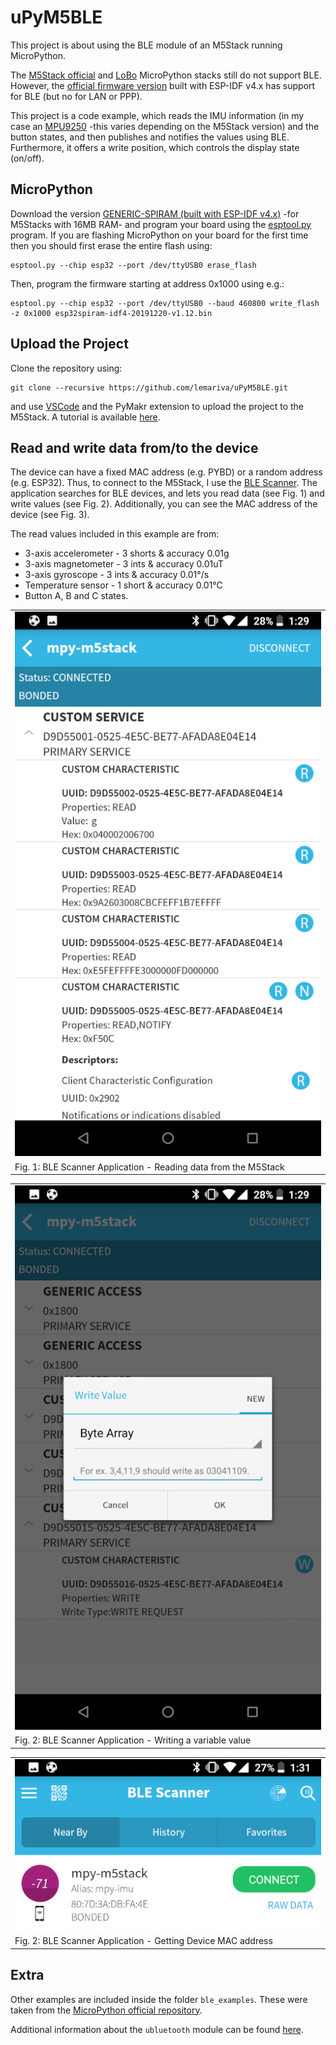 # uPyM5BLE
This project is about using the BLE module of an M5Stack running MicroPython. 

The [M5Stack official](https://github.com/m5stack/M5Stack_MicroPython) and [LoBo](https://github.com/loboris/MicroPython_ESP32_psRAM_LoBo/) MicroPython stacks still do not support BLE. However, the [official firmware version](http://micropython.org/download#esp32) built with ESP-IDF v4.x has support for BLE (but no for LAN or PPP). 

This project is a code example, which reads the IMU information (in my case an [MPU9250](https://www.invensense.com/products/motion-tracking/9-axis/mpu-9250/) -this varies depending on the M5Stack version) and the button states, and then publishes and notifies the values using BLE. Furthermore, it offers a write position, which controls the display state (on/off). 

## MicroPython
Download the version [GENERIC-SPIRAM (built with ESP-IDF v4.x)](http://micropython.org/resources/firmware/esp32spiram-idf4-20191220-v1.12.bin) -for M5Stacks with 16MB RAM- and program your board using the [esptool.py](https://github.com/espressif/esptool) program. If you are flashing MicroPython on your board for the first time then you should first erase the entire flash using:

```
esptool.py --chip esp32 --port /dev/ttyUSB0 erase_flash
```
Then, program the firmware starting at address 0x1000 using e.g.:

```
esptool.py --chip esp32 --port /dev/ttyUSB0 --baud 460800 write_flash -z 0x1000 esp32spiram-idf4-20191220-v1.12.bin
```

## Upload the Project
Clone the repository using:
```
git clone --recursive https://github.com/lemariva/uPyM5BLE.git
```
and use [VSCode](https://code.visualstudio.com/) and the PyMakr extension to upload the project to the M5Stack. A tutorial is available [here](https://lemariva.com/blog/2018/12/micropython-visual-studio-code-as-ide).

## Read and write data from/to the device
The device can have a fixed MAC address (e.g. PYBD) or a random address (e.g. ESP32). Thus, to connect to the M5Stack, I use the [BLE Scanner](https://play.google.com/store/apps/details?id=com.macdom.ble.blescanner&hl=de). The application searches for BLE devices, and lets you read data (see Fig. 1) and write values (see Fig. 2). Additionally, you can see the MAC address of the device (see Fig. 3). 

The read values included in this example are from:
* 3-axis accelerometer - 3 shorts & accuracy 0.01g
* 3-axis magnetometer - 3 ints & accuracy 0.01uT
* 3-axis gyroscope - 3 ints & accuracy 0.01°/s
* Temperature sensor - 1 short & accuracy 0.01°C
* Button A, B and C states.

| |
|:--|
|![BLE Scanner](images/ble_scanner_read.png?raw=true "BLE Scanner")|
|Fig. 1: BLE Scanner Application - Reading data from the M5Stack|

| |
|:--|
|![BLE Scanner](images/ble_scanner_write.png?raw=true "BLE Scanner")|
|Fig. 2: BLE Scanner Application - Writing a variable value|

| |
|:--|
|![BLE Scanner](images/ble_scanner_mac.png?raw=true "BLE Scanner")|
|Fig. 2: BLE Scanner Application - Getting Device MAC address|

## Extra 

Other examples are included inside the folder `ble_examples`. These were taken from the [MicroPython official repository](https://github.com/micropython/micropython/tree/master/examples/bluetooth).

Additional information about the `ubluetooth` module can be found [here](https://docs.micropython.org/en/latest/library/ubluetooth.html).
